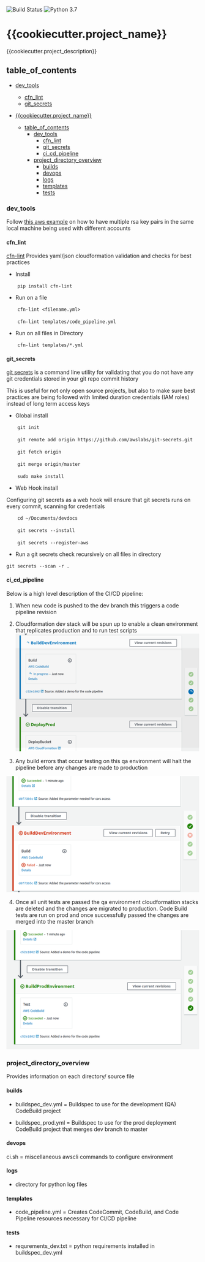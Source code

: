 ![Build Status]() ![Python 3.7](https://img.shields.io/badge/python-3.7-blue.svg)

# {{cookiecutter.project_name}}
{{cookiecutter.project_description}}


## table_of_contents

- [dev_tools](#dev_tools)
    * [cfn_lint](#cfn_lint)
    * [git_secrets](#git_secrets)

- [{{cookiecutter.project_name}}](#cookiecutterproject_name)
  - [table_of_contents](#table_of_contents)
    - [dev_tools](#dev_tools)
      - [cfn_lint](#cfn_lint)
      - [git_secrets](#git_secrets)
      - [ci_cd_pipeline](#ci_cd_pipeline)
    - [project_directory_overview](#project_directory_overview)
      - [builds](#builds)
      - [devops](#devops)
      - [logs](#logs)
      - [templates](#templates)
      - [tests](#tests)





### dev_tools

Follow [this aws example](https://forums.aws.amazon.com/thread.jspa?threadID=228206) on how to have multiple rsa key pairs in the same local machine being used with different accounts

#### cfn_lint
[cfn-lint](https://github.com/aws-cloudformation/cfn-python-lint.git) Provides yaml/json cloudformation validation and checks for best practices

- Install

```
    pip install cfn-lint
```

- Run on a file
```
    cfn-lint <filename.yml>

    cfn-lint templates/code_pipeline.yml
```

- Run on all files in Directory
```
    cfn-lint templates/*.yml
```


#### git_secrets

[git secrets](https://github.com/awslabs/git-secrets.git) is a command line utility for validating that you do not have any git credentials stored in your git repo commit history

This is useful for not only open source projects, but also to make sure best practices are being followed with limited duration credentials (IAM roles) instead of long term access keys

- Global install

```
    git init

    git remote add origin https://github.com/awslabs/git-secrets.git

    git fetch origin

    git merge origin/master

    sudo make install
```

- Web Hook install

Configuring git secrets as a web hook will ensure that git secrets runs on every commit, scanning for credentials
```
    cd ~/Documents/devdocs

    git secrets --install

    git secrets --register-aws
```


- Run a git secrets check recursively on all files in directory

```
git secrets --scan -r .
```

#### ci_cd_pipeline
Below is a high level description of the CI/CD pipeline:

1) When new code is pushed to the dev branch this triggers a code pipeline revision

2) Cloudformation dev stack will be spun up to enable a clean environment that replicates production and to run test scripts
![Building Dev Environment](devops/images/pipeline_demo_2.png )

3) Any build errors that occur testing on this qa environment will halt the pipeline before any changes are made to production

![Dev Code Build Failure](devops/images/pipeline_demo_3.png )


4) Once all unit tests are passed the qa environment cloudformation stacks are deleted and the changes are migrated to production. Code Build tests are run on prod and once successfully passed the changes are merged into the master branch

![Prod Build](devops/images/pipeline_demo_4.png )



### project_directory_overview
Provides information on each directory/ source file

#### builds

- buildspec_dev.yml = Buildspec to use for the development (QA)
    CodeBuild project

- buildspec_prod.yml = Buildspec to use for the prod deployment CodeBuild project that merges dev branch to master

#### devops

ci.sh = miscellaneous awscli commands to configure environment

#### logs
- directory for python log files


#### templates

- code_pipeline.yml = Creates CodeCommit, CodeBuild, and Code Pipeline resources necessary for CI/CD pipeline


#### tests

- requrements_dev.txt = python requirements installed in buildspec_dev.yml
